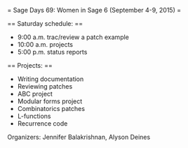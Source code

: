 = Sage Days 69: Women in Sage 6 (September 4-9, 2015) =

== Saturday schedule: ==
 * 9:00 a.m. trac/review a patch example
 * 10:00 a.m. projects
 * 5:00 p.m. status reports

== Projects: ==
 * Writing documentation
 * Reviewing patches
 * ABC project
 * Modular forms project
 * Combinatorics patches
 * L-functions
 * Recurrence code 


Organizers: Jennifer Balakrishnan, Alyson Deines
